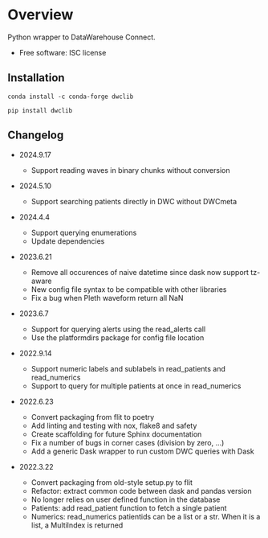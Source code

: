 # Overview
Python wrapper to DataWarehouse Connect.
-   Free software: ISC license

## Installation
`conda install -c conda-forge dwclib`

`pip install dwclib`

## Changelog
- 2024.9.17
    - Support reading waves in binary chunks without conversion

- 2024.5.10
    - Support searching patients directly in DWC without DWCmeta

- 2024.4.4
    - Support querying enumerations
    - Update dependencies

- 2023.6.21
    - Remove all occurences of naive datetime since dask now support tz-aware
    - New config file syntax to be compatible with other libraries
    - Fix a bug when Pleth waveform return all NaN

- 2023.6.7
    - Support for querying alerts using the read_alerts call
    - Use the platformdirs package for config file location

- 2022.9.14
    - Support numeric labels and sublabels in read_patients and read_numerics
    - Support to query for multiple patients at once in read_numerics

- 2022.6.23
    - Convert packaging from flit to poetry
    - Add linting and testing with nox, flake8 and safety
    - Create scaffolding for future Sphinx documentation
    - Fix a number of bugs in corner cases (division by zero, ...)
    - Add a generic Dask wrapper to run custom DWC queries with Dask

- 2022.3.22
    - Convert packaging from old-style setup.py to flit
    - Refactor: extract common code between dask and pandas version
    - No longer relies on user defined function in the database
    - Patients: add read_patient function to fetch a single patient
    - Numerics: read_numerics patientids can be a list or a str. When it is a list, a MultiIndex is returned

